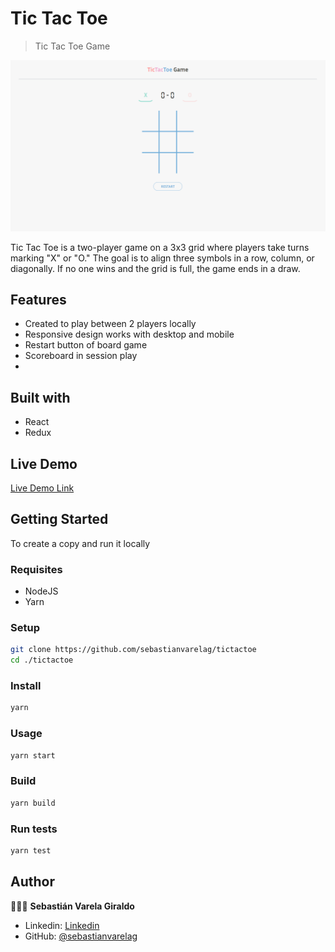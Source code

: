 # Tic Tac Toe

> Tic Tac Toe Game

![screenshot](./app_screenshot.png)

Tic Tac Toe is a two-player game on a 3x3 grid where players take turns marking "X" or "O." The goal is to align three symbols in a row, column, or diagonally. If no one wins and the grid is full, the game ends in a draw.

## Features

- Created to play between 2 players locally
- Responsive design works with desktop and mobile
- Restart button of board game
- Scoreboard in session play
- 
## Built with

- React
- Redux

## Live Demo

[Live Demo Link](https://tictactoe-sv.vercel.app/)

## Getting Started

To create a copy and run it locally

### Requisites

- NodeJS
- Yarn

### Setup

```bash
git clone https://github.com/sebastianvarelag/tictactoe
cd ./tictactoe
```

### Install

```bash
yarn
```

### Usage

```bash
yarn start
```

### Build

```bash
yarn build
```

### Run tests

```bash
yarn test
```

## Author

👨🏻‍💻 **Sebastián Varela Giraldo**

- Linkedin: [Linkedin](https://www.linkedin.com/in/sebastianvarelag/)
- GitHub: [@sebastianvarelag](https://github.com/sebastianvarelag)